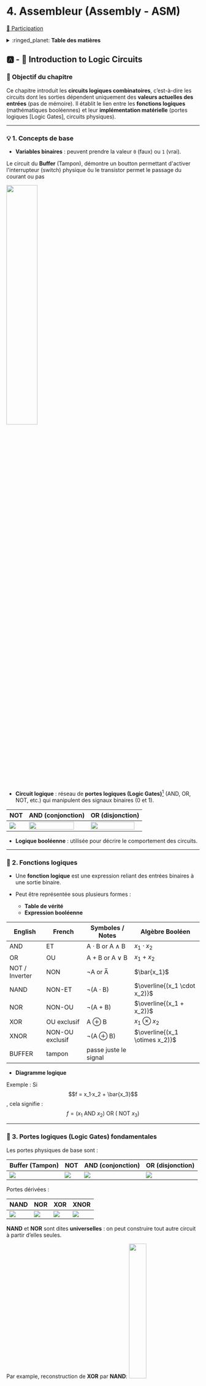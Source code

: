 
# 4. Assembleur (Assembly - ASM)

[:tada: Participation](.scripts/Participation.md)

<details>
  <summary> :ringed_planet: <b>Table des matières</b> </summary>

  - [:a: - 🧩 Introduction to Logic Circuits](#a----introduction-to-logic-circuits)
    - [🎯 Objectif du chapitre](#-objectif-du-chapitre)
    - [1. 💡 Concepts de base](#-1-concepts-de-base)
    - [2. 🧮 Fonctions logiques](#-2-fonctions-logiques)
    - [3. 🔧 Portes logiques (Logic Gates) fondamentales](#-3-portes-logiques-logic-gates-fondamentales)
    - [4. 🧱 Mise en œuvre de circuits logiques](#-4-mise-en-œuvre-de-circuits-logiques)
    - [5. ⚙️ Simplification des circuits](#-5-simplification-des-circuits)
    - [6. 🔌 Circuits combinatoires courants](#-6-circuits-combinatoires-courants)
    - [7. 🔢 Décodage binaire vers hexadécimal](#-7-décodage-binaire-vers-hexadécimal)
    - [8. 🧠 Introduction à l'assembleur](#-8-introduction-à-lassembleur)
    - [✅ En résumé](#-en-résumé)
  - [:o: Implémentation](#o-implémentation)
    - [:abacus: - Installation de la machine virtuelle Java](#abacus---installation-de-la-machine-virtuelle-java)
    - [🧪 Vérifier l'installation](#🧪-vérifier-linstallation)
  - [:b: Expérimentation](#b-expérimentation)
    - [🎛️ Créer un fichier dans ce répertoire `(4.ASM)`](#🎛️-créer-un-fichier-dans-ce-répertoire-4asm)
    - [:rocket: Lancer l'IDE RARS 1.6](#rocket-lancer-lide-rars-16)
    - [🔄 Exercices](#🔄-exercices)
- [:books: References](#books-references)

</details>

## :a: - 🧩 Introduction to Logic Circuits

### 🎯 Objectif du chapitre

Ce chapitre introduit les **circuits logiques combinatoires**, c’est-à-dire les circuits dont les sorties dépendent uniquement des **valeurs actuelles des entrées** (pas de mémoire).
Il établit le lien entre les **fonctions logiques** (mathématiques booléennes) et leur **implémentation matérielle** (portes logiques [Logic Gates], circuits physiques).

---

### 💡 1. Concepts de base

* **Variables binaires** : peuvent prendre la valeur `0` (faux) ou `1` (vrai).

Le circuit du **Buffer** (Tampon), démontre un boutton permettant d'activer l'interrupteur (switch) physique ôu le transistor permet le passage du courant ou pas

<img src=images/@beaneater-buffer.png width='40%' height='40%' > </img> 

* **Circuit logique** : réseau de **portes logiques (Logic Gates)**[^1] (AND, OR, NOT, etc.) qui manipulent des signaux binaires (0 et 1).

| **NOT** | **AND** (conjonction) | **OR** (disjonction) |
|-|-|-|
| <img src=images/@beaneater-inverter.png width='' height='' > </img> | <img src=images/@beaneater-and.png width='90%' height='95%' > </img> | <img src=images/@beaneater-or.png width='95%' height='95%' > </img> |


* **Logique booléenne** : utilisée pour décrire le comportement des circuits.

---

### 🧮 2. Fonctions logiques

* Une **fonction logique** est une expression reliant des entrées binaires à une sortie binaire.
* Peut être représentée sous plusieurs formes :

  * **Table de vérité**
  * **Expression booléenne**

| English        | French           | Symboles / Notes      | Algèbre Booléen   |
| -------------- | -----------------| ----------------------|------------------ |
| AND            |  ET              | A ⋅ B or A ∧ B        | $x_1 \cdot x_2$   |
| OR             |  OU              | A + B or A ∨ B        | $x_1 + x_2$       |
| NOT / Inverter |  NON             | ¬A or A̅               | $\bar{x_1}$       |
| NAND           |  NON-ET          | ¬(A ⋅ B)              | $\overline{(x_1 \cdot x_2)}$ |
| NOR            |  NON-OU          | ¬(A + B)              | $\overline{(x_1 +  x_2)}$ |
| XOR            |  OU exclusif     | A ⊕ B                 | $x_1 \otimes x_2$   |
| XNOR           |  NON-OU exclusif | ¬(A ⊕ B)              | $\overline{(x_1 \otimes  x_2)}$ |
| BUFFER         |  tampon          | passe juste le signal | |
  * **Diagramme logique**

Exemple :
Si $$f = x_1·x_2 + \bar{x_3}$$, cela signifie :
$$f = (x_1 \text{ AND } x_2) \text{ OR } (\text{ NOT } x_3)$$

---

### 🔧 3. Portes logiques (Logic Gates) fondamentales

Les portes physiques de base sont :

| Buffer (Tampon) | **NOT** | **AND** (conjonction) | **OR** (disjonction) |
|-|-|-|-|
| <img src=https://upload.wikimedia.org/wikipedia/commons/1/1a/Buffer_ANSI_Labelled.svg width='' height='' > </img> | <img src=https://upload.wikimedia.org/wikipedia/commons/6/60/NOT_ANSI_Labelled.svg width='' height='' > </img> | <img src=https://upload.wikimedia.org/wikipedia/commons/b/b9/AND_ANSI_Labelled.svg width='' height='' > </img> | <img src=https://upload.wikimedia.org/wikipedia/commons/1/16/OR_ANSI_Labelled.svg width='' height='' > </img> |

Portes dérivées :

| **NAND** | **NOR** | **XOR**| **XNOR** |
|-|-|-|-|
| <img src=https://upload.wikimedia.org/wikipedia/commons/e/e6/NAND_ANSI_Labelled.svg width='' height='' > </img> | <img src=https://upload.wikimedia.org/wikipedia/commons/c/c6/NOR_ANSI_Labelled.svg width='' height='' > </img> | <img src=https://upload.wikimedia.org/wikipedia/commons/1/17/XOR_ANSI_Labelled.svg width='' height='' > </img> | <img src=https://upload.wikimedia.org/wikipedia/commons/b/b8/XNOR_ANSI_Labelled.svg width='' height='' > </img> |

**NAND** et **NOR** sont dites **universelles** : on peut construire tout autre circuit à partir d’elles seules.

Par example, reconstruction de **XOR** par **NAND**: <img src=https://upload.wikimedia.org/wikipedia/commons/f/fa/XOR_from_NAND.svg width='30%' height='30%' > </img>

---

### 🧱 4. Mise en œuvre de circuits logiques

* À partir d’une **table de vérité**, on déduit l’expression booléenne correspondante.
* Deux formes standards :

  * **Sum of Products (SOP)** : somme (OR) de termes produits (AND).
    Exemple : $$f(x_1,x_2) = \bar{x}_1x_2 + x_1\bar{x}_2$$
  * **Product of Sums (POS)** : produit (AND) de sommes (OR).
    Exemple : $$f(x_1,x_2) = (x_1 + x_2)(\bar{x}_1 + \bar{x}_2)$$
* Ces formes peuvent ensuite être simplifiées pour réduire le nombre de portes nécessaires.

---

### ⚙️  5. Simplification des circuits

Méthodes utilisées :

* **Algèbre booléenne** : appliquer des lois (commutative, distributive, absorption, De Morgan, etc.)
* **Karnaugh maps (K-maps)** : représentation graphique permettant de simplifier visuellement une fonction logique à 4 ou 5 variables.

---

### 🔌 6. Circuits combinatoires courants

Le chapitre présente des **blocs logiques standards** :

* **Encodeurs / Décodeurs**
* **Multiplexeurs (MUX) / Démultiplexeurs**
* **Comparateurs**
* **Additionneurs (half-adder, full-adder)**

Ces blocs sont souvent utilisés comme **composants de base** dans des circuits plus complexes.

```mermaid
flowchart TD

    subgraph CPU
        CU[Control Unit - Instruction Decoder and Control Logic]
        RF[Register File]
        ALU[ALU - Adders, Subtractors, Logic Ops]

        CU --> RF
        RF --> ALU
        ALU --> RF
    end

    subgraph MemorySubsystem
        DEC[Binary Address Decoders]
        MEM[Main Memory]
        DEC --> MEM
    end

    CU --> DEC
    ALU --> DEC
    DEC --> CU

```


---

## 🔢 7. Décodage binaire vers hexadécimal

Le système **hexadécimal (base 16)** permet de représenter plus simplement les valeurs **binaires (base 2)**.
Chaque **chiffre hexadécimal correspond à 4 bits**.

| Binaire | Hexa |
| :-----: | :--: |
|   0000  |   0  |
|   0001  |   1  |
|   0010  |   2  |
|   0011  |   3  |
|   0100  |   4  |
|   0101  |   5  |
|   0110  |   6  |
|   0111  |   7  |
|   1000  |   8  |
|   1001  |   9  |
|   1010  |   A  |
|   1011  |   B  |
|   1100  |   C  |
|   1101  |   D  |
|   1110  |   E  |
|   1111  |   F  |

**Méthode :**

1. Regrouper les bits par 4 (à partir de la droite).
2. Remplacer chaque groupe par sa valeur hexadécimale.

**Exemple :**
`1010111100110101₂ = AF35₁₆`

💡 En Assembleur : `xAF35` représente directement ce nombre binaire.

---

### 🧠 8. Introduction à l'assembleur

* Le chapitre introduit brièvement **ASM** l'assembleur pour **décrire et simuler** instructions machines utilisant les circuits logiques.
* Les éléments essentiels :

  * **Tag** : définit les étiquettes.
  * **Register** : décrit les registres interne.
  * **Instructions** : permettent d’écrire des instructions en assembleur.

Examples simple :

```asm
init:
        # put value in T0 register with add`i` (immediate)
	addi	t0, zero, 1

shift1:
	## slli (Shift Logical Left Immediate) by one
	slli t1, t0, 1

i42:
        # li (load immediate)
        li t2, 0x2a

mul3:
	# Load the value from t1 into t2
	# mv t2, t1

	# Load the value from t2 into a temporary register
	mv t3, t2
        
	# Left shift t3 by 1 to double its value (t3 = 2 * t2)
	slli t3, t3, 1

	# Add t3 to t2 to get 3 * t2
	add t2, t2, t3

s23:
        # shift register t2 by 23 positions to the left
        slli t2, t2, 23
        
t2pt2:
         add t2, t2, t2
         add t2, t2, t2 # Set breakpoint
         add t2, t2, t2 # Becomes Negative at third iteration
         srli t2, t2, 1
         add t2, t2, t2 # Recovery

tc:
         sub t2, t0, t2 # 2s complement
```

---

### ✅ En résumé

Le Chapitre établit les **fondations du raisonnement logique en électronique numérique** :

* Comprendre les **relations entre fonctions booléennes et circuits physiques**.
* Savoir **traduire une table de vérité en schéma logique**.
* Apprendre à **simplifier et modéliser** les circuits en **ASM**.


## :o: Implémentation

### :abacus: - Installation de la machine virtuelle Java 

Sous :desktop_computer: `Windows`, ouvrir une fenêtre `PowerShell` en mode :warning: `Administrateur` pour installer `openjdk`, fermer la fenêtre aprés installation

```sh
choco install openjdk -y
```
<details>

```powershell
Chocolatey v2.5.1
Installing the following packages:
openjdk
By installing, you accept licenses for the packages.
Downloading package from source 'https://community.chocolatey.org/api/v2/'
Progress: Downloading openjdk 25.0.0.1... 100%

openjdk v25.0.0.1 [Approved]
openjdk package files install completed. Performing other installation steps.
Downloading openjdk 64 bit
  from 'https://download.java.net/java/GA/jdk25/bd75d5f9689641da8e1daabeccb5528b/36/GPL/openjdk-25_windows-x64_bin.zip'
Progress: 100% - Completed download of C:\Users\300098957\AppData\Local\Temp\chocolatey\openjdk\25.0.0.1\openjdk-25_windows-x64_bin.zip (211.35 MB).
Download of openjdk-25_windows-x64_bin.zip (211.35 MB) completed.
Hashes match.
Extracting C:\Users\300098957\AppData\Local\Temp\chocolatey\openjdk\25.0.0.1\openjdk-25_windows-x64_bin.zip to C:\Program Files\OpenJDK...
C:\Program Files\OpenJDK
PATH environment variable does not have C:\Program Files\OpenJDK\jdk-25\bin in it. Adding...
Environment Vars (like PATH) have changed. Close/reopen your shell to
 see the changes (or in powershell/cmd.exe just type `refreshenv`).
 The install of openjdk was successful.
  Deployed to 'C:\Program Files\OpenJDK'

Chocolatey installed 1/1 packages.
 See the log for details (C:\ProgramData\chocolatey\logs\chocolatey.log).

Enjoy using Chocolatey? Explore more amazing features to take your
experience to the next level at
 https://chocolatey.org/compare
```

### 🧪 Vérifier l'installation


Sous :desktop_computer: `Windows`, ouvrir une fenêtre `PowerShell` en mode `Utilisateur` 

</details>

```sh
java --version
```
<details>

```bash
openjdk 25 2025-09-16
OpenJDK Runtime Environment (build 25+36-3489)
OpenJDK 64-Bit Server VM (build 25+36-3489, mixed mode, sharing)
```

</details>


## :b: Expérimentation

### 🎛️ Créer un fichier dans ce répertoire `(4.ASM)`:

:checkered_flag: Finalement,

- [ ] Créer un répertoire avec :id: (votre identifiant boreal)
   - [ ] `mkdir ` :id:
- [ ] dans votre répertoire ajouter le fichier `README.md`
  - [ ] `nano `README.md
- [ ] envoyer vers le serveur `github.com`
  - [ ] `cd ..`
  - [ ] `git add `:id: 
  - [ ] `git commit -m "mon fichier ..."`
  - [ ] `git push`

### :rocket: Lancer l'IDE [RARS 1.6][RARS 1.6]

- [ ] Se diriger vers le répertoire avec :id: (votre identifiant boreal)
   - [ ] `cd ` :id:
- [ ] Ouvrir l'IDE

```sh
java -jar ..\.lib\rars1_6.jar
```

### 🔄 Exercices

Utiliser l'example ASM donné ci-dessus, éxécuter les étiquettes ASM individuellement et faire une copie d'écran

:bulb: Les instructions de l'assembleur utilisées ici sont de l'architecture Open Source **RISC-V**[^2]

| Exécution | Débuggage |
|-|-|
| <img src=images/RARS-run.png width='' height='' > </img> | <img src=images/RARS-debug.png width='' height='' > </img>|

⚠️ Créer un répertoire `images` pour sauver les copies d'écran

- [ ] Nommer le fichier `Assembleur` riscv1.asm

# :books: References

- [ ] [HOW TRANSISTORS RUN CODE?](https://www.youtube.com/watch?v=HjneAhCy2N4)
- [ ] [RARS 1.6][RARS 1.6]

[RARS 1.6]: https://github.com/TheThirdOne/rars/releases/tag/v1.6

[^1]: https://www.youtube.com/watch?v=sTu3LwpF6XI
[^2]: https://github.com/riscv/riscv-isa-manual

